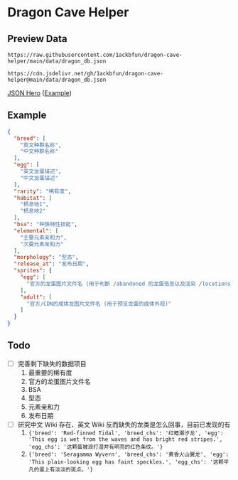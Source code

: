 # Dragon Cave Helper

## Preview Data

```
https://raw.githubusercontent.com/1ackbfun/dragon-cave-helper/main/data/dragon_db.json
```

```
https://cdn.jsdelivr.net/gh/1ackbfun/dragon-cave-helper@main/data/dragon_db.json
```

[JSON Hero](https://jsonhero.io/) \([Example](https://jsonhero.io/j/ixrJ50Rm0xbT)\)

## Example

```JSON
{
  "breed": [
    "英文种群名称",
    "中文种群名称"
  ],
  "egg": [
    "英文龙蛋描述",
    "中文龙蛋描述"
  ],
  "rarity": "稀有度",
  "habitat": [
    "栖息地1",
    "栖息地2"
  ],
  "bsa": "种族特性技能",
  "elemental": [
    "主要元素亲和力",
    "次要元素亲和力"
  ],
  "morphology": "型态",
  "release_at": "发布日期",
  "sprites": {
    "egg": [
      "官方的龙蛋图片文件名 (用于判断 /abandoned 的龙蛋信息以及渲染 /locations 的龙蛋图像)"
    ],
    "adult": [
      "官方/CDN的成体龙图片文件名 (用于预览龙蛋的成体外观)"
    ]
  }
}
```

## Todo

- [ ] 完善剩下缺失的数据项目
  1. 最重要的稀有度
  2. 官方的龙蛋图片文件名
  3. BSA
  4. 型态
  5. 元素亲和力
  6. 发布日期
- [ ] 研究中文 Wiki 存在、英文 Wiki 反而缺失的龙类是怎么回事，目前已发现的有
  1. `{'breed': 'Red-finned Tidal', 'breed_chs': '红鳍潮汐龙', 'egg': 'This egg is wet from the waves and has bright red stripes.', 'egg_chs': '这颗蛋被浪打湿并有明亮的红色条纹。'}`
  2. `{'breed': 'Seragamma Wyvern', 'breed_chs': '黄昏火山翼龙', 'egg': 'This plain-looking egg has faint speckles.', 'egg_chs': '这颗平凡的蛋上有淡淡的斑点。'}`
